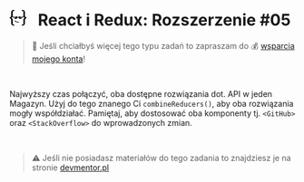 # [![](../assets/img/logo-readme2.jpg)](https://devmentor.pl) &nbsp; React i Redux: Rozszerzenie #05

> :loudspeaker: Jeśli chciałbyś więcej tego typu zadań to zapraszam do :moneybag: [wsparcia mojego konta](https://github.com/sponsors/devmentor-pl)!

&nbsp;

Najwyższy czas połączyć, oba dostępne rozwiązania dot. API w jeden Magazyn. Użyj do tego znanego Ci `combineReducers()`, aby oba rozwiązania mogły współdziałać. Pamiętaj, aby dostosować oba komponenty tj. `<GitHub>` oraz `<StackOverflow>` do wprowadzonych zmian.

&nbsp;

> :warning: Jeśli nie posiadasz materiałów do tego zadania to znajdziesz je na stronie [devmentor.pl](https://devmentor.pl)
